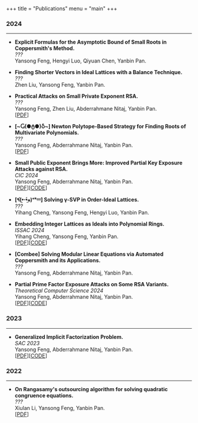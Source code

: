 +++
title = "Publications"
menu = "main"
+++
### 2024
---
- **Explicit Formulas for the Asymptotic Bound of Small Roots in Coppersmith's Method.**\
*???*\
Yansong Feng, Hengyi Luo, Qiyuan Chen, Yanbin Pan.

- **Finding Shorter Vectors in Ideal Lattices with a Balance Technique.**\
*???*\
Zhen Liu, Yansong Feng, Yanbin Pan.

- **Practical Attacks on Small Private Exponent RSA.**\
*???*\
Yansong Feng, Zhen Liu, Abderrahmane Nitaj, Yanbin Pan.\
[[PDF](https://eprint.iacr.org/2024/1331.pdf)]

- **[\~Ⴚ(●ტ●)Ⴢ\~] Newton Polytope-Based Strategy for Finding Roots of Multivariate Polynomials.**\
*???*\
Yansong Feng,  Abderrahmane Nitaj, Yanbin Pan.\
[[PDF](https://eprint.iacr.org/2024/1330)]

- **Small Public Exponent Brings More: Improved Partial Key Exposure Attacks against RSA.**\
*CIC 2024*\
Yansong Feng,  Abderrahmane Nitaj, Yanbin Pan.\
[[PDF](https://eprint.iacr.org/2024/1329)][[CODE](https://github.com/fffmath/MSBsOfPrivateKeyAttack)]

- **[٩(•̤̀ᵕ•̤́๑)ᵒᵏᵎᵎᵎᵎ] Solving γ-SVP in Order-Ideal Lattices.**\
*???*\
Yihang Cheng, Yansong Feng, Hengyi Luo, Yanbin Pan.

- **Embedding Integer Lattices as Ideals into  Polynomial Rings.**\
*ISSAC 2024*\
Yihang Cheng, Yansong Feng, Yanbin Pan.\
[[PDF](https://eprint.iacr.org/2024/1041)][[CODE](https://github.com/fffmath/IdentifyIdealLattice)]

- **[Combee] Solving Modular Linear Equations via Automated Coppersmith and its Applications.**\
*???*\
Yansong Feng,  Abderrahmane Nitaj, Yanbin Pan.

- **Partial Prime Factor Exposure Attacks on Some RSA Variants.**\
*Theoretical Computer Science 2024*\
Yansong Feng,  Abderrahmane Nitaj, Yanbin Pan.\
[[PDF](https://doi.org/10.1016/j.tcs.2024.114549)][[CODE](https://github.com/fffmath/PPFEAttack)]
### 2023
---
- **Generalized Implicit Factorization Problem.**\
*SAC 2023*\
Yansong Feng,  Abderrahmane Nitaj, Yanbin Pan.\
[[PDF](https://eprint.iacr.org/2023/1562)][[CODE](https://github.com/fffmath/GIFP)]

### 2022
---
- **On Rangasamy's outsourcing algorithm for solving quadratic congruence equations.**\
*???*\
Xiulan Li, Yansong Feng, Yanbin Pan.\
[[PDF](https://arxiv.org/pdf/2203.10751)]